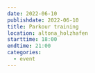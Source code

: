 ```yaml
---
date: 2022-06-10
publishdate: 2022-06-10
title: Parkour training
location: altona_holzhafen
starttime: 18:00
endtime: 21:00
categories:
  - event
---
```

